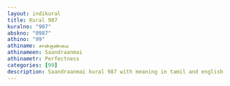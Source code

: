 ```yaml
---
layout: indikural
title: Kural 987
kuralno: "987"
abskno: "0987"
athino: "99"
athiname: சான்றாண்மை
athinameen: Saandraanmai
athinametr: Perfectness
categories: [99]
description: Saandraanmai kural 987 with meaning in tamil and english 
---
```



